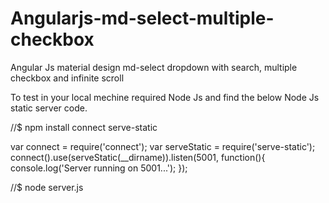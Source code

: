 # Angularjs-md-select-multiple-checkbox
Angular Js material design md-select dropdown with search, multiple checkbox and infinite scroll

To test in your local mechine required Node Js and find the below Node Js static server code.

//$ npm install connect serve-static

var connect = require('connect');
var serveStatic = require('serve-static');
connect().use(serveStatic(__dirname)).listen(5001, function(){
    console.log('Server running on 5001...');
});

//$ node server.js
